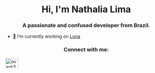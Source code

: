 
<h1 align="center">Hi, I'm Nathalia Lima</h1>
<h3 align="center">A passionate and confused developer from Brazil.</h3>

- 🔭 I’m currently working on [Luna](https://github.com/ALunaProject)

<h3 align="center">Connect with me:</h3>
<p align="center">

<a href="https://discord.gg/overh3ated" target="blank"><img align="center" src="https://raw.githubusercontent.com/rahuldkjain/github-profile-readme-generator/master/src/images/icons/Social/discord.svg" alt="overh3ated" height="30" width="40" /></a>
